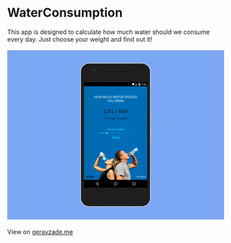 # WaterConsumption
This app is designed to calculate how much water should we consume every day. Just choose your weight and find out it!
<br/><br/>
<img width="500px" src="mockup.png" />
<br/><br/>
View on <a href="http://www.gerayzade.me/dev/water-consumption/" target="_blank">gerayzade.me</a>
